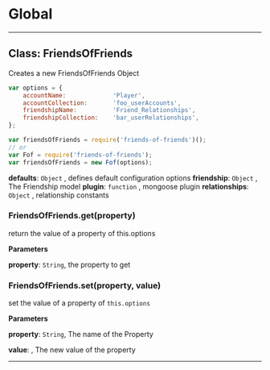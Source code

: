 # Global





* * *

## Class: FriendsOfFriends
Creates a new FriendsOfFriends Object
```javascript
var options = { 
    accountName:             'Player',
    accountCollection:       'foo_userAccounts',
    friendshipName:          'Friend_Relationships', 
    friendshipCollection:    'bar_userRelationships',
};

var friendsOfFriends = require('friends-of-friends')();
// or
var Fof = require('friends-of-friends');
var friendsOfFriends = new Fof(options);
```

**defaults**: `Object` , defines default configuration options
**friendship**: `Object` , The Friendship model
**plugin**: `function` , mongoose plugin
**relationships**: `Object` , relationship constants

### FriendsOfFriends.get(property) 

return the value of a property of this.options

**Parameters**

**property**: `String`, the property to get


### FriendsOfFriends.set(property, value) 

set the value of a property of `this.options`

**Parameters**

**property**: `String`, The name of the Property

**value**: , The new value of the property




* * *










